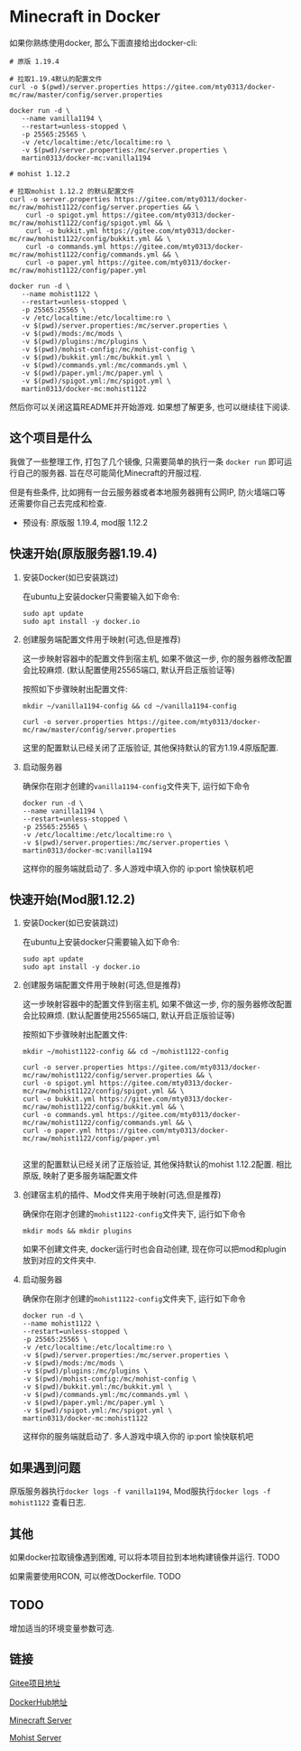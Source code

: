 # Minecraft in Docker

如果你熟练使用docker, 那么下面直接给出docker-cli:

```
# 原版 1.19.4

# 拉取1.19.4默认的配置文件
curl -o $(pwd)/server.properties https://gitee.com/mty0313/docker-mc/raw/master/config/server.properties

docker run -d \
   --name vanilla1194 \
   --restart=unless-stopped \
   -p 25565:25565 \
   -v /etc/localtime:/etc/localtime:ro \
   -v $(pwd)/server.properties:/mc/server.properties \
   martin0313/docker-mc:vanilla1194

# mohist 1.12.2

# 拉取mohist 1.12.2 的默认配置文件
curl -o server.properties https://gitee.com/mty0313/docker-mc/raw/mohist1122/config/server.properties && \
	curl -o spigot.yml https://gitee.com/mty0313/docker-mc/raw/mohist1122/config/spigot.yml && \
	curl -o bukkit.yml https://gitee.com/mty0313/docker-mc/raw/mohist1122/config/bukkit.yml && \
	curl -o commands.yml https://gitee.com/mty0313/docker-mc/raw/mohist1122/config/commands.yml && \
	curl -o paper.yml https://gitee.com/mty0313/docker-mc/raw/mohist1122/config/paper.yml

docker run -d \
   --name mohist1122 \
   --restart=unless-stopped \
   -p 25565:25565 \
   -v /etc/localtime:/etc/localtime:ro \
   -v $(pwd)/server.properties:/mc/server.properties \
   -v $(pwd)/mods:/mc/mods \
   -v $(pwd)/plugins:/mc/plugins \
   -v $(pwd)/mohist-config:/mc/mohist-config \
   -v $(pwd)/bukkit.yml:/mc/bukkit.yml \
   -v $(pwd)/commands.yml:/mc/commands.yml \
   -v $(pwd)/paper.yml:/mc/paper.yml \
   -v $(pwd)/spigot.yml:/mc/spigot.yml \
   martin0313/docker-mc:mohist1122
```

然后你可以关闭这篇README并开始游戏. 如果想了解更多, 也可以继续往下阅读.

## 这个项目是什么

我做了一些整理工作, 打包了几个镜像, 只需要简单的执行一条 `docker run` 即可运行自己的服务器. 旨在尽可能简化Minecraft的开服过程. 

但是有些条件, 比如拥有一台云服务器或者本地服务器拥有公网IP, 防火墙端口等还需要你自己去完成和检查.

- 预设有: 原版服 1.19.4, mod服 1.12.2

## 快速开始(原版服务器1.19.4)

1. 安装Docker(如已安装跳过)

   在ubuntu上安装docker只需要输入如下命令:

   ```
   sudo apt update
   sudo apt install -y docker.io
   ```

2. 创建服务端配置文件用于映射(可选,但是推荐)

   这一步映射容器中的配置文件到宿主机, 如果不做这一步, 你的服务器修改配置会比较麻烦. (默认配置使用25565端口, 默认开启正版验证等)

   按照如下步骤映射出配置文件:

   ```
   mkdir ~/vanilla1194-config && cd ~/vanilla1194-config

   curl -o server.properties https://gitee.com/mty0313/docker-mc/raw/master/config/server.properties
   ```

   这里的配置默认已经关闭了正版验证, 其他保持默认的官方1.19.4原版配置.

3. 启动服务器

   确保你在刚才创建的`vanilla1194-config`文件夹下, 运行如下命令

   ```
   docker run -d \
   --name vanilla1194 \
   --restart=unless-stopped \
   -p 25565:25565 \
   -v /etc/localtime:/etc/localtime:ro \
   -v $(pwd)/server.properties:/mc/server.properties \
   martin0313/docker-mc:vanilla1194
   ```

   这样你的服务端就启动了. 多人游戏中填入你的 ip:port 愉快联机吧

## 快速开始(Mod服1.12.2)

1. 安装Docker(如已安装跳过)

   在ubuntu上安装docker只需要输入如下命令:

   ```
   sudo apt update
   sudo apt install -y docker.io
   ```

2. 创建服务端配置文件用于映射(可选,但是推荐)

   这一步映射容器中的配置文件到宿主机, 如果不做这一步, 你的服务器修改配置会比较麻烦. (默认配置使用25565端口, 默认开启正版验证等)

   按照如下步骤映射出配置文件:

   ```
   mkdir ~/mohist1122-config && cd ~/mohist1122-config

   curl -o server.properties https://gitee.com/mty0313/docker-mc/raw/mohist1122/config/server.properties && \
   curl -o spigot.yml https://gitee.com/mty0313/docker-mc/raw/mohist1122/config/spigot.yml && \
   curl -o bukkit.yml https://gitee.com/mty0313/docker-mc/raw/mohist1122/config/bukkit.yml && \
   curl -o commands.yml https://gitee.com/mty0313/docker-mc/raw/mohist1122/config/commands.yml && \
   curl -o paper.yml https://gitee.com/mty0313/docker-mc/raw/mohist1122/config/paper.yml
    
   ```

   这里的配置默认已经关闭了正版验证, 其他保持默认的mohist 1.12.2配置. 相比原版, 映射了更多服务端配置文件

3. 创建宿主机的插件、Mod文件夹用于映射(可选,但是推荐)

   确保你在刚才创建的`mohist1122-config`文件夹下, 运行如下命令

   ```
   mkdir mods && mkdir plugins
   ```

   如果不创建文件夹, docker运行时也会自动创建, 现在你可以把mod和plugin放到对应的文件夹中.

4. 启动服务器

   确保你在刚才创建的`mohist1122-config`文件夹下, 运行如下命令

   ```
   docker run -d \
   --name mohist1122 \
   --restart=unless-stopped \
   -p 25565:25565 \
   -v /etc/localtime:/etc/localtime:ro \
   -v $(pwd)/server.properties:/mc/server.properties \
   -v $(pwd)/mods:/mc/mods \
   -v $(pwd)/plugins:/mc/plugins \
   -v $(pwd)/mohist-config:/mc/mohist-config \
   -v $(pwd)/bukkit.yml:/mc/bukkit.yml \
   -v $(pwd)/commands.yml:/mc/commands.yml \
   -v $(pwd)/paper.yml:/mc/paper.yml \
   -v $(pwd)/spigot.yml:/mc/spigot.yml \
   martin0313/docker-mc:mohist1122
   ```

   这样你的服务端就启动了. 多人游戏中填入你的 ip:port 愉快联机吧

## 如果遇到问题

原版服务器执行`docker logs -f vanilla1194`, Mod服执行`docker logs -f mohist1122` 查看日志.

## 其他

如果docker拉取镜像遇到困难, 可以将本项目拉到本地构建镜像并运行. TODO

如果需要使用RCON, 可以修改Dockerfile. TODO

## TODO

增加适当的环境变量参数可选.

## 链接

[Gitee项目地址](https://gitee.com/mty0313/docker-mc)

[DockerHub地址](https://hub.docker.com/repository/docker/martin0313/docker-mc/general)

[Minecraft Server](https://www.minecraft.net/zh-hans/download/server)

[Mohist Server](https://mohistmc.com/)